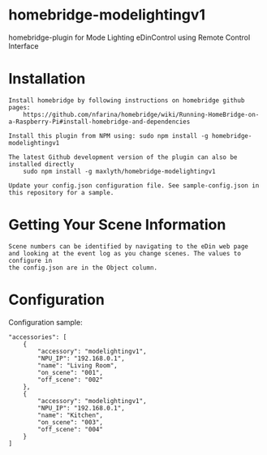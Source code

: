 # homebridge-modelightingv1
homebridge-plugin for Mode Lighting eDinControl using Remote Control Interface

# Installation

    Install homebridge by following instructions on homebridge github pages:
		https://github.com/nfarina/homebridge/wiki/Running-HomeBridge-on-a-Raspberry-Pi#install-homebridge-and-dependencies

	Install this plugin from NPM using: sudo npm install -g homebridge-modelightingv1
	
	The latest Github development version of the plugin can also be installed directly
		sudo npm install -g maxlyth/homebridge-modelightingv1
	
    Update your config.json configuration file. See sample-config.json in
	this repository for a sample.

# Getting Your Scene Information
	Scene numbers can be identified by navigating to the eDin web page 
	and looking at the event log as you change scenes. The values to configure in
	the config.json are in the Object column.

# Configuration

Configuration sample:

	"accessories": [
		{
			"accessory": "modelightingv1",
			"NPU_IP": "192.168.0.1",
			"name": "Living Room",
			"on_scene": "001",
			"off_scene": "002"
		},
		{
			"accessory": "modelightingv1",
			"NPU_IP": "192.168.0.1",
			"name": "Kitchen",
			"on_scene": "003",
			"off_scene": "004"
		}
	]